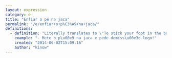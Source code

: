```yaml
---
layout: expression
category: e
title: "Enfiar o pé na jaca"
permalink: "/e/enfiar+o+p%C3%A9+na+jaca/"
definitions:
  - definition: "Literally translates to \"To stick your foot in the breadfruit\u201d, but means to eally, really go for it"
    example: "- Mete o p\u00e9 na jaca e pede demiss\u00e3o logo!"
    created: "2014-06-02T15:09:16"
    author: "kinow"
---
```

